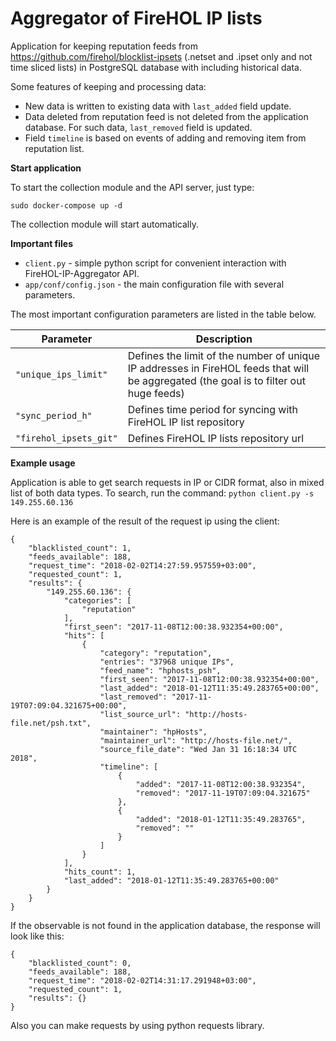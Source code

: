 # Aggregator of FireHOL IP lists
Аpplication for keeping reputation feeds from https://github.com/firehol/blocklist-ipsets (.netset and .ipset only and not time sliced lists) in PostgreSQL database with including historical data. 

Some features of keeping and processing data:
* New data is written to existing data with `last_added` field update.
* Data deleted from reputation feed is not deleted from the application database. For such data, `last_removed` field is updated.
* Field `timeline` is based on events of adding and removing item from reputation list.

**Start application**

To start the collection module and the API server, just type:
```
sudo docker-compose up -d
```
The collection module will start automatically.

**Important files**

* `client.py` - simple python script for convenient interaction with FireHOL-IP-Aggregator API.
* `app/conf/config.json` - the main configuration file with several parameters. 

The most important configuration parameters are listed in the table below.

| Parameter | Description |
| ------ | ------ |
| `"unique_ips_limit"` | Defines the limit of the number of unique IP addresses in FireHOL feeds that will be aggregated (the goal is to filter out huge feeds) |
| `"sync_period_h"` | Defines time period for syncing with FireHOL IP list repository |
| `"firehol_ipsets_git"` | Defines FireHOL IP lists repository url |

**Example usage**

Application is able to get search requests in IP or CIDR format, also in mixed list of both data types. To search, run the command:
`python client.py -s 149.255.60.136` 

Here is an example of the result of the request ip using the client:
```
{
    "blacklisted_count": 1,
    "feeds_available": 188,
    "request_time": "2018-02-02T14:27:59.957559+03:00",
    "requested_count": 1,
    "results": {
        "149.255.60.136": {
            "categories": [
                "reputation"
            ],
            "first_seen": "2017-11-08T12:00:38.932354+00:00",
            "hits": [
                {
                    "category": "reputation",
                    "entries": "37968 unique IPs",
                    "feed_name": "hphosts_psh",
                    "first_seen": "2017-11-08T12:00:38.932354+00:00",
                    "last_added": "2018-01-12T11:35:49.283765+00:00",
                    "last_removed": "2017-11-19T07:09:04.321675+00:00",
                    "list_source_url": "http://hosts-file.net/psh.txt",
                    "maintainer": "hpHosts",
                    "maintainer_url": "http://hosts-file.net/",
                    "source_file_date": "Wed Jan 31 16:18:34 UTC 2018",
                    "timeline": [
                        {
                            "added": "2017-11-08T12:00:38.932354",
                            "removed": "2017-11-19T07:09:04.321675"
                        },
                        {
                            "added": "2018-01-12T11:35:49.283765",
                            "removed": ""
                        }
                    ]
                }
            ],
            "hits_count": 1,
            "last_added": "2018-01-12T11:35:49.283765+00:00"
        }
    }
}

```
If the observable is not found in the application database, the response will look like this:
```
{
    "blacklisted_count": 0,
    "feeds_available": 188,
    "request_time": "2018-02-02T14:31:17.291948+03:00",
    "requested_count": 1,
    "results": {}
}
```
Also you can make requests by using python requests library.
